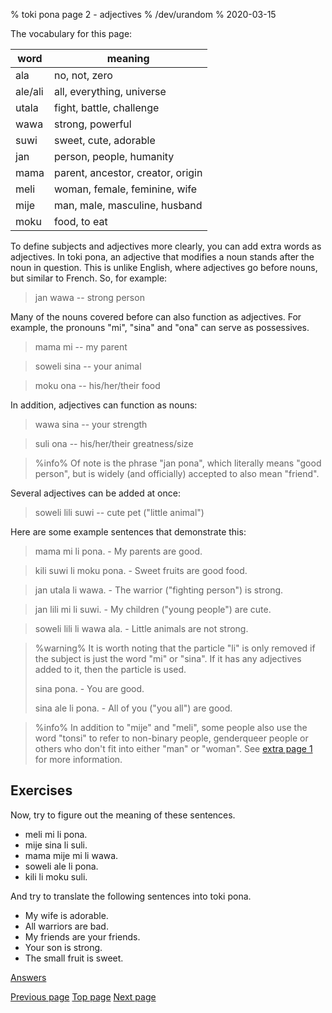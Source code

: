 % toki pona page 2 - adjectives
% /dev/urandom
% 2020-03-15

The vocabulary for this page:

| word    | meaning                          |
|---------|----------------------------------|
| ala     | no, not, zero                    |
| ale/ali | all, everything, universe        |
| utala   | fight, battle, challenge         |
| wawa    | strong, powerful                 |
| suwi    | sweet, cute, adorable            |
| jan     | person, people, humanity         |
| mama    | parent, ancestor, creator, origin|
| meli    | woman, female, feminine, wife    |
| mije    | man, male, masculine, husband    |
| moku    | food, to eat                     |

To define subjects and adjectives more clearly, you can add extra words as
adjectives. In toki pona, an adjective that modifies a noun stands after the
noun in question. This is unlike English, where adjectives go before nouns, but
similar to French. So, for example:

> jan wawa -- strong person

Many of the nouns covered before can also function as adjectives. For example,
the pronouns "mi", "sina" and "ona" can serve as possessives.

> mama mi -- my parent

> soweli sina -- your animal

> moku ona -- his/her/their food 

In addition, adjectives can function as nouns:

> wawa sina -- your strength

> suli ona -- his/her/their greatness/size

> %info%
> Of note is the phrase "jan pona", which literally means "good person", but is
> widely (and officially) accepted to also mean "friend".

Several adjectives can be added at once:

> soweli lili suwi -- cute pet ("little animal")

Here are some example sentences that demonstrate this:

> mama mi li pona. - My parents are good.

> kili suwi li moku pona. - Sweet fruits are good food.

> jan utala li wawa. - The warrior ("fighting person") is strong.

> jan lili mi li suwi. - My children ("young people") are cute.

> soweli lili li wawa ala. - Little animals are not strong.

> %warning%
> It is worth noting that the particle "li" is only removed if the subject is
> just the word "mi" or "sina". If it has any adjectives added to it, then the
> particle is used.
>
> sina pona. - You are good.
> 
> sina ale li pona. - All of you ("you all") are good.
>

> %info%
> In addition to "mije" and "meli", some people also use the word "tonsi"
> to refer to non-binary people, genderqueer people or others who don't fit into 
> either "man" or "woman". See [extra page 1](x1.html) for more information.

## Exercises

Now, try to figure out the meaning of these sentences.

* meli mi li pona.
* mije sina li suli.
* mama mije mi li wawa.
* soweli ale li pona.
* kili li moku suli.

And try to translate the following sentences into toki pona.

* My wife is adorable.
* All warriors are bad.
* My friends are your friends.
* Your son is strong.
* The small fruit is sweet.

[Answers](answers.html#p2)

[Previous page](1.html) [Top page](index.html) [Next page](3.html)
